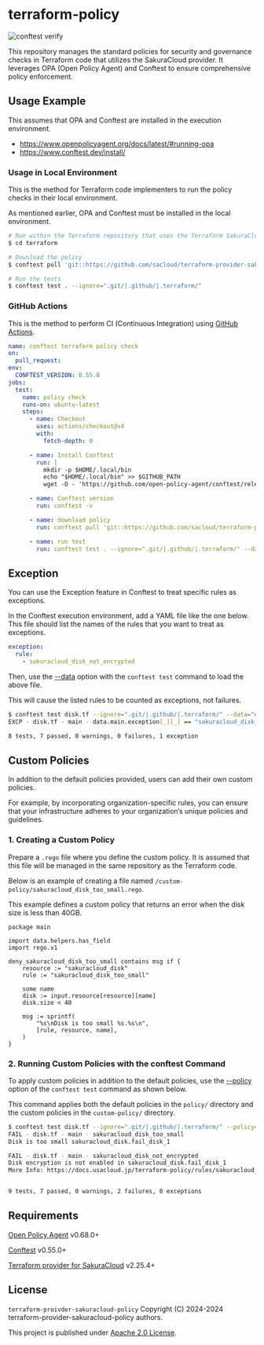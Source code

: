 # terraform-policy

![conftest verify](https://github.com/sacloud/terraform-provider-sakuracloud-policy/actions/workflows/verify.yml/badge.svg)

This repository manages the standard policies for security and governance checks in Terraform code that utilizes the SakuraCloud provider. It leverages OPA (Open Policy Agent) and Conftest to ensure comprehensive policy enforcement.

## Usage Example

This assumes that OPA and Conftest are installed in the execution environment.

- https://www.openpolicyagent.org/docs/latest/#running-opa
- https://www.conftest.dev/install/

### Usage in Local Environment

This is the method for Terraform code implementers to run the policy checks in their local environment.

As mentioned earlier, OPA and Conftest must be installed in the local environment.

```sh
# Run within the Terraform repository that uses the Terraform SakuraCloud provider
$ cd terraform

# Download the policy
$ conftest pull 'git::https://github.com/sacloud/terraform-provider-sakuracloud-policy.git//policy?ref=v1.1.0'

# Run the tests
$ conftest test . --ignore=".git/|.github/|.terraform/"
```

### GitHub Actions

This is the method to perform CI (Continuous Integration) using [GitHub Actions](https://docs.github.com/ja/actions).

```yaml
name: conftest terraform policy check
on:
  pull_request:
env:
  CONFTEST_VERSION: 0.55.0
jobs:
  test:
    name: policy check
    runs-on: ubuntu-latest
    steps:
      - name: Checkout
        uses: actions/checkout@v4
        with:
          fetch-depth: 0

      - name: Install Conftest
        run: |
          mkdir -p $HOME/.local/bin
          echo "$HOME/.local/bin" >> $GITHUB_PATH
          wget -O - 'https://github.com/open-policy-agent/conftest/releases/download/v${{ env.CONFTEST_VERSION }}/conftest_${{ env.CONFTEST_VERSION }}_Linux_x86_64.tar.gz' | tar zxvf - -C $HOME/.local/bin

      - name: Conftest version
        run: conftest -v

      - name: download policy
        run: conftest pull 'git::https://github.com/sacloud/terraform-provider-sakuracloud-policy.git//policy?ref=v1.1.0'

      - name: run test
        run: conftest test . --ignore=".git/|.github/|.terraform/" --data="exception.json"
```

## Exception
You can use the Exception feature in Conftest to treat specific rules as exceptions.

In the Conftest execution environment, add a YAML file like the one below. This file should list the names of the rules that you want to treat as exceptions.

```yaml
exception:
  rule:
    - sakuracloud_disk_not_encrypted
```

Then, use the [--data](https://www.conftest.dev/options/#-data) option with the `conftest test` command to load the above file.

This will cause the listed rules to be counted as exceptions, not failures.

```sh
$ conftest test disk.tf --ignore=".git/|.github/|.terraform/" --data="exception.yml"
EXCP - disk.tf - main - data.main.exception[_][_] == "sakuracloud_disk_not_encrypted"

8 tests, 7 passed, 0 warnings, 0 failures, 1 exception
```

## Custom Policies
In addition to the default policies provided, users can add their own custom policies.

For example, by incorporating organization-specific rules, you can ensure that your infrastructure adheres to your organization’s unique policies and guidelines.

### 1. Creating a Custom Policy
Prepare a `.rego` file where you define the custom policy. It is assumed that this file will be managed in the same repository as the Terraform code.

Below is an example of creating a file named `/custom-policy/sakuracloud_disk_too_small.rego`.

This example defines a custom policy that returns an error when the disk size is less than 40GB.

```rego
package main

import data.helpers.has_field
import rego.v1

deny_sakuracloud_disk_too_small contains msg if {
    resource := "sakuracloud_disk"
    rule := "sakuracloud_disk_too_small"

    some name
    disk := input.resource[resource][name]
    disk.size < 40

    msg := sprintf(
        "%s\nDisk is too small %s.%s\n",
        [rule, resource, name],
    )
}
```

### 2. Running Custom Policies with the conftest Command

To apply custom policies in addition to the default policies, use the [--policy](https://www.conftest.dev/options/#-policy) option of the `conftest test` command as shown below.

This command applies both the default policies in the `policy/` directory and the custom policies in the `custom-policy/` directory.

```sh
$ conftest test disk.tf --ignore=".git/|.github/|.terraform/" --policy="policy/" --policy="custom-policy/"
FAIL - disk.tf - main - sakuracloud_disk_too_small
Disk is too small sakuracloud_disk.fail_disk_1

FAIL - disk.tf - main - sakuracloud_disk_not_encrypted
Disk encryption is not enabled in sakuracloud_disk.fail_disk_1
More Info: https://docs.usacloud.jp/terraform-policy/rules/sakuracloud_disk/not_encrypted/


9 tests, 7 passed, 0 warnings, 2 failures, 0 exceptions
```

## Requirements
[Open Policy Agent](https://www.openpolicyagent.org/) v0.68.0+

[Conftest](https://www.conftest.dev/) v0.55.0+

[Terraform provider for SakuraCloud](https://registry.terraform.io/providers/sacloud/sakuracloud/latest) v2.25.4+

## License

`terraform-proivder-sakuracloud-policy` Copyright (C) 2024-2024 terraform-provider-sakuracloud-policy authors.

This project is published under [Apache 2.0 License](LICENSE).
